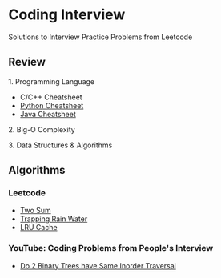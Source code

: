 # Coding Interview

Solutions to Interview Practice Problems from Leetcode

## Review

1\. Programming Language

- C/C++ Cheatsheet
- [Python Cheatsheet](review/py-cheatsheet.md)
- [Java Cheatsheet](review/java-cheatsheet.md)

2\. Big-O Complexity

3\. Data Structures & Algorithms

## Algorithms

### Leetcode

- [Two Sum](algorithms/leetcode/two-sum.md)
- [Trapping Rain Water](algorithms/leetcode/trapping-rain-water.md)
- [LRU Cache](algorithms/leetcode/lru-cache.md)

### YouTube: Coding Problems from People's Interview

- [Do 2 Binary Trees have Same Inorder Traversal ](algorithms/youtube/in-order-traversal.md)
